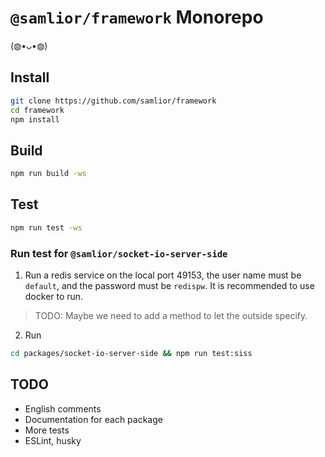 # `@samlior/framework` Monorepo

(◍•ᴗ•◍)

## Install

```sh
git clone https://github.com/samlior/framework
cd framework
npm install
```

## Build

```sh
npm run build -ws
```

## Test

```sh
npm run test -ws
```

### Run test for `@samlior/socket-io-server-side`

1. Run a redis service on the local port 49153, the user name must be `default`, and the password must be `redispw`. It is recommended to use docker to run.

> TODO: Maybe we need to add a method to let the outside specify.

2. Run

```sh
cd packages/socket-io-server-side && npm run test:siss
```

## TODO

- English comments
- Documentation for each package
- More tests
- ESLint, husky
